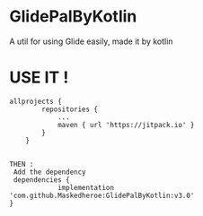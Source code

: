 # GlidePalByKotlin
A util for using Glide easily, made it by kotlin


USE IT !
===

```Add it in your root build.gradle at the end of repositories:
allprojects {
		repositories {
			...
			maven { url 'https://jitpack.io' }
		}
	}
  
 
THEN :
 Add the dependency
 dependencies {
	        implementation 'com.github.Maskedheroe:GlidePalByKotlin:v3.0'
}
```
